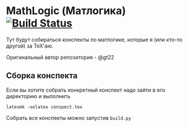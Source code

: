 # MathLogic (Матлогика) [![Build Status](https://travis-ci.org/gt22/hse-lecture-notes.svg?branch=new_conspect)](https://travis-ci.org/gt22/hse-lecture-notes)
Тут будут собираться конспекты по матлогике, которые я (или кто-то другой) за ТеХ'аю.

Оригинальный автор репозитория - @gt22

## Сборка конспекта

Если вы хотите собрать конкретный конспект надо зайти в его директорию и выполнить 
```
latexmk -xelatex conspect.tex
```

Собрать все конспекты можно запустив `build.py`
